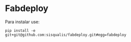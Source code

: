 # Fabdeploy


Para instalar use:

```
pip install -e git+git@github.com:sisqualis/fabdeploy.git#egg=fabdeploy
```
